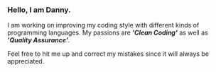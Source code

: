 ### Hello, I am Danny.

I am working on improving my coding style with different kinds of programming languages.
My passions are ***'Clean Coding'*** as well as ***'Quality Assurance'***.

Feel free to hit me up and correct my mistakes since it will always be appreciated. 
